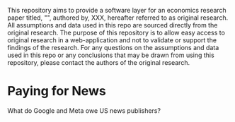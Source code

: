 This repository aims to provide a software layer for an economics research paper titled, "", authored by, XXX, hereafter referred to as original research. All assumptions and data used in this repo are sourced directly from the original research. The purpose of this repository is to allow easy access to original research in a web-application and not to validate or support the findings of the research. For any questions on the assumptions and data used in this repo or any conclusions that may be drawn from using this repository, please contact the authors of the original research. 
  
# Paying for News
What do Google and Meta owe US news publishers?

